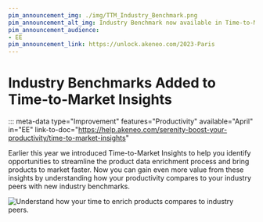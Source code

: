 ```yaml
---
pim_announcement_img: ./img/TTM_Industry_Benchmark.png
pim_announcement_alt_img: Industry Benchmark now available in Time-to-Market Insights
pim_announcement_audience:
- EE
pim_announcement_link: https://unlock.akeneo.com/2023-Paris
---
```


# Industry Benchmarks Added to Time-to-Market Insights
::: meta-data type="Improvement" features="Productivity" available="April" in="EE" link-to-doc="https://help.akeneo.com/serenity-boost-your-productivity/time-to-market-insights"

Earlier this year we introduced Time-to-Market Insights to help you identify opportunities to streamline the product data enrichment process and bring products to market faster. Now you can gain even more value from these insights by understanding how your productivity compares to your industry peers with new industry benchmarks.



![Understand how your time to enrich products compares to industry peers.](../img/TTM_Industry_Benchmark.png)

